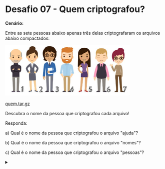 # Desafio 07 - Quem criptografou?

**Cenário:**

Entre as sete pessoas abaixo apenas três delas criptografaram os arquivos abaixo compactados:

![](quem.jpg)

[quem.tar.gz](quem.tar.gz)

Descubra o nome da pessoa que criptografou cada arquivo!

Responda:

a) Qual é o nome da pessoa que criptografou o arquivo "ajuda"?

b) Qual é o nome da pessoa que criptografou o arquivo "nomes"?

c) Qual é o nome da pessoa que criptografou o arquivo "pessoas"? 

<details><summary></summary>

Respostas:

a) Diego

b) Pedro

c) Debora
</details>
